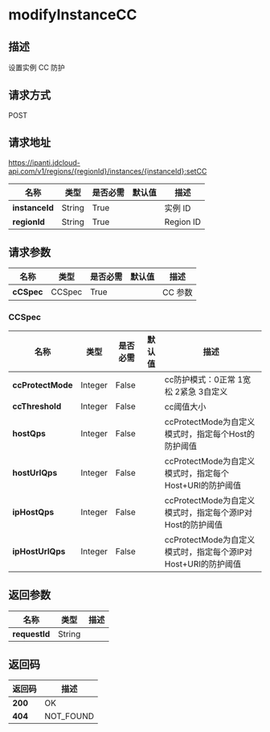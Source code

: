 # modifyInstanceCC


## 描述
设置实例 CC 防护

## 请求方式
POST

## 请求地址
https://ipanti.jdcloud-api.com/v1/regions/{regionId}/instances/{instanceId}:setCC

|名称|类型|是否必需|默认值|描述|
|---|---|---|---|---|
|**instanceId**|String|True||实例 ID|
|**regionId**|String|True||Region ID|

## 请求参数
|名称|类型|是否必需|默认值|描述|
|---|---|---|---|---|
|**cCSpec**|CCSpec|True||CC 参数|

### <a name="CCSpec">CCSpec</a>
|名称|类型|是否必需|默认值|描述|
|---|---|---|---|---|
|**ccProtectMode**|Integer|False||cc防护模式：0正常 1宽松 2紧急 3自定义|
|**ccThreshold**|Integer|False||cc阈值大小|
|**hostQps**|Integer|False||ccProtectMode为自定义模式时，指定每个Host的防护阈值|
|**hostUrlQps**|Integer|False||ccProtectMode为自定义模式时，指定每个Host+URI的防护阈值|
|**ipHostQps**|Integer|False||ccProtectMode为自定义模式时，指定每个源IP对Host的防护阈值|
|**ipHostUrlQps**|Integer|False||ccProtectMode为自定义模式时，指定每个源IP对Host+URI的防护阈值|

## 返回参数
|名称|类型|描述|
|---|---|---|
|**requestId**|String||



## 返回码
|返回码|描述|
|---|---|
|**200**|OK|
|**404**|NOT_FOUND|
